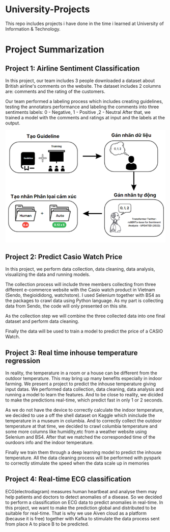 # University-Projects
This repo includes projects i have done in the time i learned at University of Information &amp; Technology.
# Project Summarization
## Project 1: Airline Sentiment Classification
In this project, our team includes 3 people downloaded a dataset about British airline's comments on the website. The dataset includes 2 columns are: comments and the rating of the customers.

Our team performed a labeling process which includes creating guidelines, testing the annotators performance and labeling the comments into three sentiments labels: 0 - Negative, 1 - Positive ,2 - Neutral
After that, we trained a model with the comments and ratings at input and the labels at the output.

![alt text](https://github.com/plctrung26/University-Projects/blob/main/images/project1.png?raw=true)

## Project 2: Predict Casio Watch Price
In this project, we perform data collection, data cleaning, data analysis, visualizing the data and running models.

The collection process will include three members collecting from three different e-commerce website with the Casio watch product in Vietnam (Sendo, thegioididong, watchstore). I used Selenium together with BS4 as the packages to crawl data using Python language. As my part is collecting data from Sendo, the code will only presented on this site. 

As the collection step we will combine the three collected data into one final dataset and perform data cleaning.

Finally the data will be used to train a model to predict the price of a CASIO Watch.

## Project 3: Real time inhouse temperature regression
In reality, the temperature in a room or a house can be different from the outdoor temperature. This may bring up many benefits especially in indoor farming. We present a project to predict the inhouse temperature giving input datas. We performed data collection, data cleaning, data analysis and running a model to learn the features. And to be close to reality, we dicided to make the predictions real-time, which predict fast in only 1 or 2 seconds.

As we do not have the device to correctly calculate the indoor temperature, we decided to use a off the shell dataset on Kaggle which ininclude the temperature in a museum in columbia. And to correctly collect the outdoor temperature at that time, we decided to crawl columbia temperature and some more columns like humidity,etc from a weather website using Selenium and BS4. After that we matched the corresponded time of the ourdoors info and the indoor temperature.

Finally we train them through a deep learning model to predict the inhouse temperature. All the data cleaning process will be performed with pyspark to correctly stimulate the speed when the data scale up in memories

## Project 4: Real-time ECG classification
ECG(electrodiagram) measures human heartbeat and analyse them may help patients and doctors to detect anomalies of a disease. So we decided to perform a classification on ECG data to predict anomalies in real-time. In this project, we want to make the prediction global and distributed to be suitable for real-time. That is why we use Aiven cloud as a platform (because it is free) together with Kafka to stimulate the data process sent from place A to place B to be predicted.

